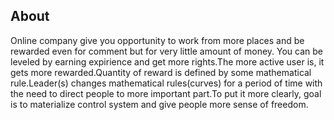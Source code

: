 ## About
Online company give you opportunity to work from more places and be rewarded even for comment but for very little amount of money.
You can be leveled by earning expirience and get more rights.The more active user is, it gets more rewarded.Quantity of reward is 
defined by some mathematical rule.Leader(s) changes mathematical rules(curves) for a period of time with the need to direct people to more important part.To put it more clearly, goal is to materialize control system and give people more sense of freedom.
